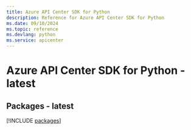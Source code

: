 ```yaml
---
title: Azure API Center SDK for Python
description: Reference for Azure API Center SDK for Python
ms.date: 09/10/2024
ms.topic: reference
ms.devlang: python
ms.service: apicenter
---
```

# Azure API Center SDK for Python - latest
## Packages - latest
[!INCLUDE [packages](api-center-index.md)]